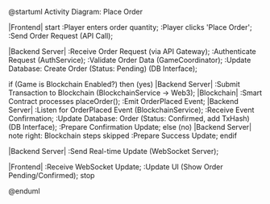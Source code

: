 @startuml Activity Diagram: Place Order

|Frontend|
start
:Player enters order quantity;
:Player clicks 'Place Order';
:Send Order Request (API Call);

|Backend Server|
:Receive Order Request (via API Gateway);
:Authenticate Request (AuthService);
:Validate Order Data (GameCoordinator);
:Update Database: Create Order (Status: Pending) (DB Interface);

if (Game is Blockchain Enabled?) then (yes)
  |Backend Server|
  :Submit Transaction to Blockchain (BlockchainService -> Web3);
  |Blockchain|
  :Smart Contract processes placeOrder();
  :Emit OrderPlaced Event;
  |Backend Server|
  :Listen for OrderPlaced Event (BlockchainService);
  :Receive Event Confirmation;
  :Update Database: Order (Status: Confirmed, add TxHash) (DB Interface);
  :Prepare Confirmation Update;
else (no)
  |Backend Server|
  note right: Blockchain steps skipped
  :Prepare Success Update;
endif

|Backend Server|
:Send Real-time Update (WebSocket Server);

|Frontend|
:Receive WebSocket Update;
:Update UI (Show Order Pending/Confirmed);
stop

@enduml
